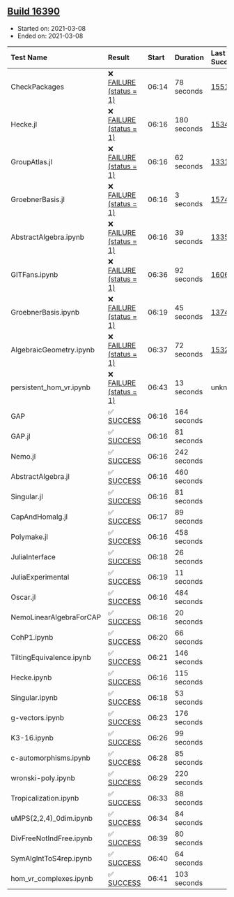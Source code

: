 ## [Build 16390](https://oscarci.mathematik.uni-kl.de/job/oscar/16390/)

* Started on: 2021-03-08
* Ended on: 2021-03-08

| Test Name    | Result | Start | Duration | Last Success | First Failure |
|:-------------|:-------|:------|:---------|:-------------|:--------------|
| CheckPackages | ❌ [FAILURE (status = 1)](https://oscarci.mathematik.uni-kl.de/job/oscar/16390/artifact/logs/build-16390/CheckPackages.log) | 06:14 | 78 seconds | [15514](https://oscarci.mathematik.uni-kl.de/job/oscar/15514/) | [15515](https://oscarci.mathematik.uni-kl.de/job/oscar/15515/) |
| Hecke.jl | ❌ [FAILURE (status = 1)](https://oscarci.mathematik.uni-kl.de/job/oscar/16390/artifact/logs/build-16390/Hecke.jl.log) | 06:16 | 180 seconds | [15344](https://oscarci.mathematik.uni-kl.de/job/oscar/15344/) | [15348](https://oscarci.mathematik.uni-kl.de/job/oscar/15348/) |
| GroupAtlas.jl | ❌ [FAILURE (status = 1)](https://oscarci.mathematik.uni-kl.de/job/oscar/16390/artifact/logs/build-16390/GroupAtlas.jl.log) | 06:16 | 62 seconds | [13311](https://oscarci.mathematik.uni-kl.de/job/oscar/13311/) | [13312](https://oscarci.mathematik.uni-kl.de/job/oscar/13312/) |
| GroebnerBasis.jl | ❌ [FAILURE (status = 1)](https://oscarci.mathematik.uni-kl.de/job/oscar/16390/artifact/logs/build-16390/GroebnerBasis.jl.log) | 06:16 | 3 seconds | [15745](https://oscarci.mathematik.uni-kl.de/job/oscar/15745/) | [15746](https://oscarci.mathematik.uni-kl.de/job/oscar/15746/) |
| AbstractAlgebra.ipynb | ❌ [FAILURE (status = 1)](https://oscarci.mathematik.uni-kl.de/job/oscar/16390/artifact/logs/build-16390/AbstractAlgebra.ipynb.log) | 06:16 | 39 seconds | [13355](https://oscarci.mathematik.uni-kl.de/job/oscar/13355/) | [13356](https://oscarci.mathematik.uni-kl.de/job/oscar/13356/) |
| GITFans.ipynb | ❌ [FAILURE (status = 1)](https://oscarci.mathematik.uni-kl.de/job/oscar/16390/artifact/logs/build-16390/GITFans.ipynb.log) | 06:36 | 92 seconds | [16068](https://oscarci.mathematik.uni-kl.de/job/oscar/16068/) | [16069](https://oscarci.mathematik.uni-kl.de/job/oscar/16069/) |
| GroebnerBasis.ipynb | ❌ [FAILURE (status = 1)](https://oscarci.mathematik.uni-kl.de/job/oscar/16390/artifact/logs/build-16390/GroebnerBasis.ipynb.log) | 06:19 | 45 seconds | [13748](https://oscarci.mathematik.uni-kl.de/job/oscar/13748/) | [13749](https://oscarci.mathematik.uni-kl.de/job/oscar/13749/) |
| AlgebraicGeometry.ipynb | ❌ [FAILURE (status = 1)](https://oscarci.mathematik.uni-kl.de/job/oscar/16390/artifact/logs/build-16390/AlgebraicGeometry.ipynb.log) | 06:37 | 72 seconds | [15322](https://oscarci.mathematik.uni-kl.de/job/oscar/15322/) | [15323](https://oscarci.mathematik.uni-kl.de/job/oscar/15323/) |
| persistent_hom_vr.ipynb | ❌ [FAILURE (status = 1)](https://oscarci.mathematik.uni-kl.de/job/oscar/16390/artifact/logs/build-16390/persistent_hom_vr.ipynb.log) | 06:43 | 13 seconds | unknown | unknown |
| GAP | ✅ [SUCCESS](https://oscarci.mathematik.uni-kl.de/job/oscar/16390/artifact/logs/build-16390/GAP.log) | 06:16 | 164 seconds |  |  |
| GAP.jl | ✅ [SUCCESS](https://oscarci.mathematik.uni-kl.de/job/oscar/16390/artifact/logs/build-16390/GAP.jl.log) | 06:16 | 81 seconds |  |  |
| Nemo.jl | ✅ [SUCCESS](https://oscarci.mathematik.uni-kl.de/job/oscar/16390/artifact/logs/build-16390/Nemo.jl.log) | 06:16 | 242 seconds |  |  |
| AbstractAlgebra.jl | ✅ [SUCCESS](https://oscarci.mathematik.uni-kl.de/job/oscar/16390/artifact/logs/build-16390/AbstractAlgebra.jl.log) | 06:16 | 460 seconds |  |  |
| Singular.jl | ✅ [SUCCESS](https://oscarci.mathematik.uni-kl.de/job/oscar/16390/artifact/logs/build-16390/Singular.jl.log) | 06:16 | 81 seconds |  |  |
| CapAndHomalg.jl | ✅ [SUCCESS](https://oscarci.mathematik.uni-kl.de/job/oscar/16390/artifact/logs/build-16390/CapAndHomalg.jl.log) | 06:17 | 89 seconds |  |  |
| Polymake.jl | ✅ [SUCCESS](https://oscarci.mathematik.uni-kl.de/job/oscar/16390/artifact/logs/build-16390/Polymake.jl.log) | 06:16 | 458 seconds |  |  |
| JuliaInterface | ✅ [SUCCESS](https://oscarci.mathematik.uni-kl.de/job/oscar/16390/artifact/logs/build-16390/JuliaInterface.log) | 06:18 | 26 seconds |  |  |
| JuliaExperimental | ✅ [SUCCESS](https://oscarci.mathematik.uni-kl.de/job/oscar/16390/artifact/logs/build-16390/JuliaExperimental.log) | 06:19 | 11 seconds |  |  |
| Oscar.jl | ✅ [SUCCESS](https://oscarci.mathematik.uni-kl.de/job/oscar/16390/artifact/logs/build-16390/Oscar.jl.log) | 06:16 | 484 seconds |  |  |
| NemoLinearAlgebraForCAP | ✅ [SUCCESS](https://oscarci.mathematik.uni-kl.de/job/oscar/16390/artifact/logs/build-16390/NemoLinearAlgebraForCAP.log) | 06:16 | 20 seconds |  |  |
| CohP1.ipynb | ✅ [SUCCESS](https://oscarci.mathematik.uni-kl.de/job/oscar/16390/artifact/logs/build-16390/CohP1.ipynb.log) | 06:20 | 66 seconds |  |  |
| TiltingEquivalence.ipynb | ✅ [SUCCESS](https://oscarci.mathematik.uni-kl.de/job/oscar/16390/artifact/logs/build-16390/TiltingEquivalence.ipynb.log) | 06:21 | 146 seconds |  |  |
| Hecke.ipynb | ✅ [SUCCESS](https://oscarci.mathematik.uni-kl.de/job/oscar/16390/artifact/logs/build-16390/Hecke.ipynb.log) | 06:16 | 115 seconds |  |  |
| Singular.ipynb | ✅ [SUCCESS](https://oscarci.mathematik.uni-kl.de/job/oscar/16390/artifact/logs/build-16390/Singular.ipynb.log) | 06:18 | 53 seconds |  |  |
| g-vectors.ipynb | ✅ [SUCCESS](https://oscarci.mathematik.uni-kl.de/job/oscar/16390/artifact/logs/build-16390/g-vectors.ipynb.log) | 06:23 | 176 seconds |  |  |
| K3-16.ipynb | ✅ [SUCCESS](https://oscarci.mathematik.uni-kl.de/job/oscar/16390/artifact/logs/build-16390/K3-16.ipynb.log) | 06:26 | 99 seconds |  |  |
| c-automorphisms.ipynb | ✅ [SUCCESS](https://oscarci.mathematik.uni-kl.de/job/oscar/16390/artifact/logs/build-16390/c-automorphisms.ipynb.log) | 06:28 | 85 seconds |  |  |
| wronski-poly.ipynb | ✅ [SUCCESS](https://oscarci.mathematik.uni-kl.de/job/oscar/16390/artifact/logs/build-16390/wronski-poly.ipynb.log) | 06:29 | 220 seconds |  |  |
| Tropicalization.ipynb | ✅ [SUCCESS](https://oscarci.mathematik.uni-kl.de/job/oscar/16390/artifact/logs/build-16390/Tropicalization.ipynb.log) | 06:33 | 88 seconds |  |  |
| uMPS(2,2,4)_0dim.ipynb | ✅ [SUCCESS](https://oscarci.mathematik.uni-kl.de/job/oscar/16390/artifact/logs/build-16390/uMPS-2-2-4-_0dim.ipynb.log) | 06:34 | 84 seconds |  |  |
| DivFreeNotIndFree.ipynb | ✅ [SUCCESS](https://oscarci.mathematik.uni-kl.de/job/oscar/16390/artifact/logs/build-16390/DivFreeNotIndFree.ipynb.log) | 06:39 | 80 seconds |  |  |
| SymAlgIntToS4rep.ipynb | ✅ [SUCCESS](https://oscarci.mathematik.uni-kl.de/job/oscar/16390/artifact/logs/build-16390/SymAlgIntToS4rep.ipynb.log) | 06:40 | 64 seconds |  |  |
| hom_vr_complexes.ipynb | ✅ [SUCCESS](https://oscarci.mathematik.uni-kl.de/job/oscar/16390/artifact/logs/build-16390/hom_vr_complexes.ipynb.log) | 06:41 | 103 seconds |  |  |
